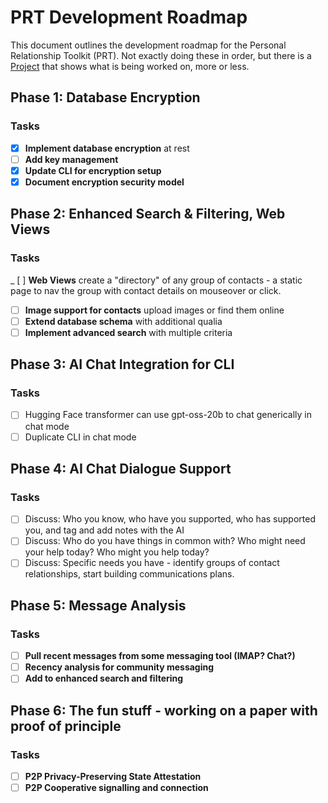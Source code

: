 # PRT Development Roadmap

This document outlines the development roadmap for the Personal Relationship Toolkit (PRT).  Not exactly doing these in order, but there is a [Project](https://github.com/users/richbodo/projects/2) that shows what is being worked on, more or less. 

## Phase 1: Database Encryption 
### Tasks
- [x] **Implement database encryption** at rest
- [ ] **Add key management**
- [x] **Update CLI for encryption setup**
- [x] **Document encryption security model**

## Phase 2: Enhanced Search & Filtering, Web Views
### Tasks
_ [ ] **Web Views** create a "directory" of any group of contacts - a static page to nav the group with contact details on mouseover or click.
- [ ] **Image support for contacts** upload images or find them online
- [ ] **Extend database schema** with additional qualia
- [ ] **Implement advanced search** with multiple criteria

## Phase 3: AI Chat Integration for CLI
### Tasks
- [ ] Hugging Face transformer can use gpt-oss-20b to chat generically in chat mode
- [ ] Duplicate CLI in chat mode

## Phase 4: AI Chat Dialogue Support
### Tasks
- [ ] Discuss: Who you know, who have you supported, who has supported you, and tag and add notes with the AI
- [ ] Discuss: Who do you have things in common with?  Who might need your help today?  Who might you help today?
- [ ] Discuss: Specific needs you have - identify groups of contact relationships, start building communications plans.

## Phase 5: Message Analysis 
### Tasks
- [ ] **Pull recent messages from some messaging tool (IMAP?  Chat?)**
- [ ] **Recency analysis for community messaging**
- [ ] **Add to enhanced search and filtering**

## Phase 6: The fun stuff - working on a paper with proof of principle
### Tasks
- [ ] **P2P Privacy-Preserving State Attestation**
- [ ] **P2P Cooperative signalling and connection**
